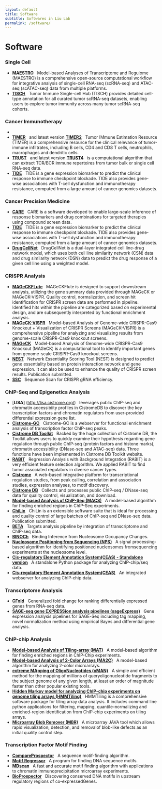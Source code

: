 ```yaml
---
layout: default
title: Software
subtitle: Softwares in Liu Lab
permalink: /software/
---
```


# Software
### Single Cell 
- [**MAESTRO**](http://github.com/liulab-dfci/MAESTRO) &nbsp;
Model-based Analyses of Transcriptome and Regulome (MAESTRO) is a comprehensive open-source computational workflow for integrative analysis of single-cell RNA-seq (scRNA-seq) and ATAC-seq (scATAC-seq) data from multiple platforms.
- [**TISCH**](http://tisch.comp-genomics.org/home/)  &nbsp; 
Tumor Immune Single-cell Hub (TISCH) provides detailed cell-type annotation for all curated tumor scRNA-seq datasets, enabling users to explore tumor immunity across many tumor scRNA-seq cohorts.

### Cancer Immunotherapy
- 
- [**TIMER**](https://cistrome.shinyapps.io/timer/) &nbsp; and latest version [**TIMER2**](http://timer.cistrome.org/) &nbsp;
Tumor IMmune Estimation Resource (TIMER) is a comprehensive resource for the clinical relevance of tumor-immune infiltrates, including B cells, CD4 and CD8 T cells, neutrophils, macrophages and dendritic cells.
- [**TRUST**](https://bitbucket.org/liulab/trust/) &nbsp; and latest version [**TRUST4**](https://github.com/liulab-dfci/TRUST4) &nbsp; 
is a computational algorithm that can extract TCR/BCR immune repertoires from tumor bulk or single cell RNA-seq data. 
- [**TIDE**](http://tide.dfci.harvard.edu/) &nbsp;
TIDE is a gene expression biomarker to predict the clinical response to immune checkpoint blockade. TIDE also provides gene-wise associations with T-cell dysfunction and immunotherapy resistance, computed from a large amount of cancer genomics datasets.

### Cancer Precision Medicine
- [**CARE**](http://care.dfci.harvard.edu/) &nbsp;
CARE is a software developed to enable large-scale inference of response biomarkers and drug combinations for targeted therapies using compound screen data.
- [**TIDE**](http://tide.dfci.harvard.edu/) &nbsp;
TIDE is a gene expression biomarker to predict the clinical response to immune checkpoint blockade. TIDE also provides gene-wise associations with T-cell dysfunction and immunotherapy resistance, computed from a large amount of cancer genomics datasets.
- [**DrugCellNet**](https://github.com/liulab-dfci/2LNet) &nbsp;
DrugCellNet is a dual-layer integrated cell line-drug network model, which uses both cell line similarity network (CSN) data and drug similarity network (DSN) data to predict the drug response of a given cell line using a weighted model.

### CRISPR Analysis
- [**MAGeCKFLute**](http://bioconductor.org/packages/release/bioc/html/MAGeCKFlute.html) &nbsp;
MAGeCKFlute is designed to support downstream analysis, utilizing the gene summary data provided through MAGeCK or MAGeCK-VISPR. Quality control, normalization, and screen hit identification for CRISPR screen data are performed in pipeline. Identified hits within the pipeline are categorized based on experimental design, and are subsequently interpreted by functional enrichment analysis.
- [**MAGeCK-VISPR**](http://bitbucket.org/liulab/mageck-vispr/) &nbsp;
Model-based Analysis of Genome-wide CRISPR-Cas9 Knockout + Visualization of CRISPR Screens (MAGeCK-VISPR) is a comprehensive pipeline for analyzing and visualizing results from genome-scale CRISPR-Cas9 knockout screens. 
- [**MAGeCK**](https://bitbucket.org/liulab/mageck/src/master/) &nbsp;
Model-based Analysis of Genome-wide CRISPR-Cas9 Knockout (MAGeCK) is a computational tool to identify important genes from genome-scale CRISPR-Cas9 knockout screens.
- [**NEST**](http://nest.dfci.harvard.edu/) &nbsp;
Network Essentiality Scoring Tool (NEST) is designed to predict gene essentiality based on protein interaction network and gene expression. It can also be used to enhance the quality of CRISPR screen results.  Publication submitted.
- [**SSC**](https://sourceforge.net/projects/spacerscoringcrispr/) &nbsp;
Sequence Scan for CRISPR gRNA efficiency.

### ChIP-Seq and Epigenetics Analysis
- [**LISA**] (http://lisa.cistrome.org/) &nbsp;
leverages public ChIP-seq and chromatin accessibiity profiles in CistromeDB to discover the key transcription factors and chromatin regulators from user-provided differential expression gene list. 
- [**Cistrome-GO**](http://go.cistrome.org/) &nbsp;
Cistrome-GO is a webserver for functional enrichment analysis of transcription factor ChIP-seq peaks.
- [**Cistrome DB Toolkit**](http://dbtoolkit.cistrome.org/) &nbsp;
Backed by the huge collection of Cistrome DB, the Toolkit allows users to quickly examine their hypothesis regarding gene regulation through public ChIP-seq (protein factors and histone marks), chromatin accessibility (DNase-seq and ATAC-seq) data. Three functions have been implemented in Cistrome DB Toolkit website.
- [**RABIT**](http://rabit.dfci.harvard.edu/) &nbsp;
Regression Analysis with Background Integration (RABIT) is a very efficient feature selection algorithm. We applied RABIT to find tumor associated regulators in diverse cancer types. 
- [**Cistrome**](http://cistrome.org/ap/) &nbsp;
A web-based integrative platform for transcriptional regulation studies, from peak calling, correlation and association studies, expression analyses, to motif discovery.
- [**Cistrome DB**](http://cistrome.org/db) &nbsp;
Collects and processes public ChIP-seq / DNase-seq data for quality control, visualization, and download.
- [**Model-based Analysis of ChIP-Seq (MACS)**](https://github.com/taoliu/MACS) &nbsp;
A model-based algorithm for finding enriched regions in ChIP-Seq experiments.
- [**ChiLin**](http://cistrome.org/chilin/) &nbsp;
ChiLin is an extensible software suite that is ideal for processing and quality control of large batches of ChIP-seq and DNase-seq data. Publication submitted.
- [**BETA**](http://cistrome.org/BETA) &nbsp;
Targets analysis pipeline by integration of transcriptome and ChIP-seq data.
- [**BINOCh**](/resources/software/BINOCh.zip) &nbsp;
Binding Inference from Nucleosome Occupancy Changes.
- [**Nucleosome Positioning from Sequencing (NPS)**](/resources/software/NPS.zip) &nbsp;
A signal processing-based algorithm for identifying positioned nucleosomes fromsequencing experiments at the nucleosome level.
- [**Cis-regulatory Element Annotation System(CEAS) - Standalone version**](/resources/software/CEAS.zip) &nbsp;
A standalone Python package for analyzing ChIP-chip/seq data.
- [**Cis-regulatory Element Annotation System(CEAS)**](http://ceas.cbi.pku.edu.cn/) &nbsp;
An integrated webserver for analyzing ChIP-chip data.
 
### Transcriptome Analysis
- [**GFold**](https://bitbucket.org/feeldead/gfold) &nbsp;
Generalized fold change for ranking differentially expressed genes from RNA-seq data.
- [**SAGE-seq gene EXPRESSion analysis pipelines (sageExpress)**](/resources/software/sageExpress.zip) &nbsp;
Gene expression analysis pipelines for SAGE-Seq including tag mapping, novel normalization method using empirical Bayes and differential gene analysis.

### ChIP-chip Analysis
- [**Model-based Analysis of Tiling-array (MAT)**](/resources/software/MAT-3.07312009.tar.gz) &nbsp;
A model-based algorithm for finding enriched regions in ChIP-Chip experiments.
- [**Model-based Analysis of 2-Color Arrays (MA2C)**](/resources/software/MA2C.zip) &nbsp;
A model-based algorithm for analyzing 2-color microarrays.
- [**extreme MApping of OligoNucleotides (xMAN)**](/resources/software/xMAN.tar.gz) &nbsp;
A simple and efficient method for the mapping of millions of queryoligonucleotide fragments to the subject genome of any given length, at least an order of magnitude faster than other popular existing tools.
- [**Hidden Markov model for analyzing ChIP-chip experiments on genome tiling arrays (HMMTiling)**](/resources/software/HMMTiling.zip) &nbsp;
HMMTiling is a comprehensive software package for tiling array data analysis. It includes command line python applications for filtering, mapping, quantile-normalizing and enriched-region identification from ChIP-chip experiments on tiling arrays.
- [**Microarray Blob Remover (MBR)**](/resources/software/MBR.zip) &nbsp;
A microarray JAVA tool which allows rapid visualization, detection, and removalof blob-like defects as an initial quality control step.

### Transcription Factor Motif Finding
- [**CompareProspector**](http://compareprospector.stanford.edu/) &nbsp;
A sequence motif-finding algorithm.
- [**Motif Regressor**](http://www.math.umass.edu/~conlon/mr.html) &nbsp;
A program for finding DNA sequence motifs.
- [**MDscan**](http://robotics.stanford.edu/~xsliu/MDscan/) &nbsp;
A fast and accurate motif finding algorithm with applications to chromatin immunoprecipitation microarray experiments.
- [**BioProspector**](http://robotics.stanford.edu/~xsliu/BioProspector/) &nbsp;
Discovering conserved DNA motifs in upstream regulatory regions of co-expressedGenes.
